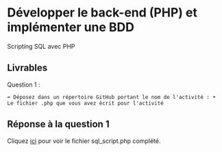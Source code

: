 # Développer le back-end (PHP) et implémenter une BDD

Scripting SQL avec PHP

## Livrables

Question 1 :

```
➡️ Déposez dans un répertoire GitHub portant le nom de l'activité : • Le fichier .php que vous avez écrit pour l'activité
```

## Réponse à la question 1

Cliquez [ici](https://github.com/AnthoninB70/anthonin.boisot/blob/main/Developper_le_back-end_WEB/Scripting_SQL_PHP/sql_script.php) pour voir le fichier sql_script.php complété.
